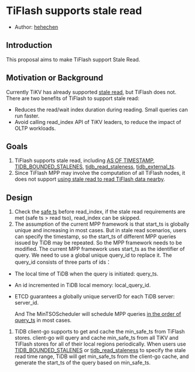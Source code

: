 # TiFlash supports stale read

- Author: [hehechen](https://github.com/hehechen)

## Introduction

This proposal aims to make TiFlash support Stale Read.

## Motivation or Background

Currently TiKV has already supported [stale read](https://docs.pingcap.com/tidb/dev/stale-read), but TiFlash does not.
There are two benefits of TiFlash to support stale read:
- Reduces the read/wait index duration during reading. Small queries can run faster.
- Avoid calling read_index API of TiKV leaders, to reduce the impact of OLTP workloads.

## Goals

1. TiFlash supports stale read, including [AS OF TIMESTAMP](https://docs.pingcap.com/tidb/dev/as-of-timestamp), [TIDB_BOUNDED_STALENES](https://docs.pingcap.com/tidb/dev/as-of-timestamp#syntax), [tidb_read_staleness](https://docs.pingcap.com/tidb/dev/tidb-read-staleness), [tidb_external_ts](https://docs.pingcap.com/tidb/dev/tidb-external-ts).
2. Since TiFlash MPP may involve the computation of all TiFlash nodes, it does not support [using stale read to read TiFlash data nearby](https://docs.pingcap.com/tidb/dev/three-dc-local-read).

## Design
1. Check the [safe ts](https://github.com/pingcap/tiflash/blob/e732eaba68e309a0aec0e443c7f1a0e9368731b3/dbms/src/Storages/Transaction/RegionTable.cpp#L508) before read_index, if the stale read requirements are met (safe ts > read tso), read_index can be skipped.
2. The assumption of the current MPP framework is that start_ts is globally unique and increasing in most cases. But in stale read scenarios, users can specify the timestamp, so the start_ts of different MPP queries issued by TiDB may be repeated. So the MPP framework needs to be modified.
   The current MPP framework uses start_ts as the identifier of query. We need to use a global unique query_id to replace it. The query_id consists of three parts of ids：
  - The local time of TiDB when the query is initiated: query_ts.
  - An id incremented in TiDB local memory: local_query_id.
  - ETCD guarantees a globally unique serverID for each TiDB server: server_id.
  
    And The MinTSOScheduler will schedule MPP queries [in the order of query_ts](https://github.com/pingcap/tiflash/blob/e732eaba68e309a0aec0e443c7f1a0e9368731b3/dbms/src/Flash/Mpp/MPPTaskId.cpp#L27) in most cases.
1. TiDB client-go supports to get and cache the min_safe_ts from TiFlash stores.
   client-go will query and cache min_safe_ts from all TiKV and TiFlash stores for all of their local regions periodically. When users use [TIDB_BOUNDED_STALENES](https://docs.pingcap.com/tidb/dev/as-of-timestamp#syntax) or [tidb_read_staleness](https://docs.pingcap.com/tidb/dev/tidb-read-staleness) to specify the stale read time range, TiDB will get min_safe_ts from the client-go cache, and generate the start_ts of the query based on min_safe_ts.